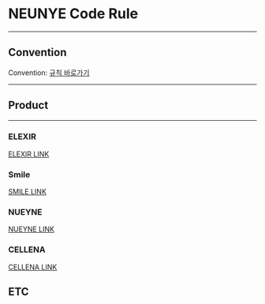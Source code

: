 # NEUNYE Code Rule
*****

## Convention
Convention: [규칙 바로가기](https://github.com/Nueyne-APP/.github/blob/main/ConventionReadme.md)

*****

## Product
*****

### ELEXIR 
[ELEXIR LINK](https://github.com/Nueyne-APP/ELEXIR_IOS)

### Smile 
[SMILE LINK](https://github.com/Nueyne-APP/ELEXIR_IOS)

### NUEYNE 
[NUEYNE LINK](https://github.com/Nueyne-APP/ELEXIR_IOS)

### CELLENA 
[CELLENA LINK](https://github.com/Nueyne-APP/ELEXIR_IOS)

## ETC
